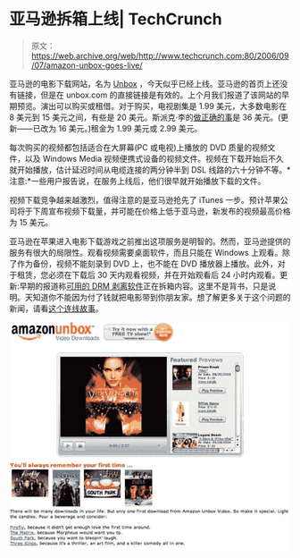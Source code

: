 # 亚马逊拆箱上线| TechCrunch

> 原文：<https://web.archive.org/web/http://www.techcrunch.com:80/2006/09/07/amazon-unbox-goes-live/>

 [](https://web.archive.org/web/20230225204154/http://www.unbox.com/) 亚马逊的电影下载网站，名为 [Unbox](https://web.archive.org/web/20230225204154/http://unbox.com/) ，今天似乎已经上线。亚马逊的首页上还没有链接，但是在 unbox.com 的直接链接是有效的。上个月我们报道了该网站的早期预览。演出可以购买或租借。对于购买，电视剧集是 1.99 美元，大多数电影在 8 美元到 15 美元之间，有些是 20 美元。斯派克·李的[做正确的事](https://web.archive.org/web/20230225204154/http://www.amazon.com/Do-the-Right-Thing/dp/B000I9VOGW/sr=1-1/qid=1157669939/ref=sr_1_1/102-0993985-1617708?ie=UTF8&s=digital-video)是 36 美元。(更新——已改为 16 美元。)租金为 1.99 美元或 2.99 美元。

每次购买的视频都包括适合在大屏幕(PC 或电视)上播放的 DVD 质量的视频文件，以及 Windows Media 视频便携式设备的视频文件。视频在下载开始后不久就开始播放，估计延迟时间从电缆连接的两分钟半到 DSL 线路的六十分钟不等。*注意:*一些用户报告说，在服务上线后，他们很早就开始播放下载的文件。

视频下载竞争越来越激烈，值得注意的是亚马逊抢先了 iTunes 一步。预计苹果公司将于下周宣布视频下载量，并可能在价格上低于亚马逊，新发布的视频最高价格为 15 美元。

亚马逊在苹果进入电影下载游戏之前推出这项服务是明智的。然而，亚马逊提供的服务有很大的局限性。观看视频需要桌面软件，而且只能在 Windows 上观看。除了作为备份，视频不能刻录到 DVD 上，也不能在 DVD 播放器上播放。此外，对于租赁，您必须在下载后 30 天内观看视频，并在开始观看后 24 小时内观看。更新:早期的报道称[可用的 DRM 剥离软件](https://web.archive.org/web/20230225204154/http://www.engadget.com/2006/08/25/fairuse4wm-strips-windows-media-drm/)正在拆箱内容。这里不是背书，只是说明。天知道你不能因为付了钱就把电影带到你朋友家。想了解更多关于这个问题的新闻，请看[这个连线故事](https://web.archive.org/web/20230225204154/http://www.wired.com/news/columns/0,71738-0.html)。

![](img/b8a5ddd5667e312cd02e2dd60e6e2e1a.png)